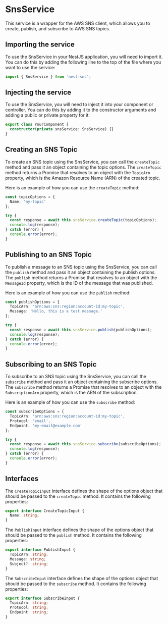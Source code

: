 # SnsService

This service is a wrapper for the AWS SNS client, which allows you to create, publish, and subscribe to AWS SNS topics.

## Importing the service

To use the SnsService in your NestJS application, you will need to import it. You can do this by adding the following line to the top of the file where you want to use the service:

```ts
import { SnsService } from 'nest-sns';
```

## Injecting the service

To use the SnsService, you will need to inject it into your component or controller. You can do this by adding it to the constructor arguments and adding a public or private property for it:

```ts
export class YourComponent {
  constructor(private snsService: SnsService) {}
}
```

## Creating an SNS Topic

To create an SNS topic using the SnsService, you can call the `createTopic` method and pass it an object containing the topic options. The `createTopic` method returns a Promise that resolves to an object with the `TopicArn` property, which is the Amazon Resource Name (ARN) of the created topic.

Here is an example of how you can use the `createTopic` method:

```ts
const topicOptions = {
  Name: 'my-topic'
};

try {
  const response = await this.snsService.createTopic(topicOptions);
  console.log(response);
} catch (error) {
  console.error(error);
}
```

## Publishing to an SNS Topic

To publish a message to an SNS topic using the SnsService, you can call the `publish` method and pass it an object containing the publish options. The `publish` method returns a Promise that resolves to an object with the `MessageId` property, which is the ID of the message that was published.

Here is an example of how you can use the `publish` method:

```ts
const publishOptions = {
  TopicArn: 'arn:aws:sns:region:account-id:my-topic',
  Message: 'Hello, this is a test message.'
};

try {
  const response = await this.snsService.publish(publishOptions);
  console.log(response);
} catch (error) {
  console.error(error);
}
```

## Subscribing to an SNS Topic

To subscribe to an SNS topic using the SnsService, you can call the `subscribe` method and pass it an object containing the subscribe options. The `subscribe` method returns a Promise that resolves to an object with the `SubscriptionArn` property, which is the ARN of the subscription.

Here is an example of how you can use the `subscribe` method:

```ts
const subscribeOptions = {
  TopicArn: 'arn:aws:sns:region:account-id:my-topic',
  Protocol: 'email',
  Endpoint: 'my-email@example.com'
};

try {
  const response = await this.snsService.subscribe(subscribeOptions);
  console.log(response);
} catch (error) {
  console.error(error);
}
```

## Interfaces

The `CreateTopicInput` interface defines the shape of the options object that should be passed to the `createTopic` method. It contains the following properties:

```ts
export interface CreateTopicInput {
  Name: string;
}
```

The `PublishInput` interface defines the shape of the options object that should be passed to the `publish` method. It contains the following properties:

```ts
export interface PublishInput {
  TopicArn: string;
  Message: string;
  Subject?: string;
}
```

The `SubscribeInput` interface defines the shape of the options object that should be passed to the `subscribe` method. It contains the following properties:

```ts
export interface SubscribeInput {
  TopicArn: string;
  Protocol: string;
  Endpoint: string;
}
```
